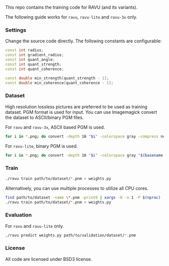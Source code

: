
This repo contains the training code for RAVU (and its variants).

The following guide works for `ravu`, `ravu-lite` and `ravu-3x` only.

### Settings

Change the source code directly. The following constants are configurable:

```cpp
const int radius;
const int gradient_radius;
const int quant_angle;
const int quant_strength;
const int quant_coherence;

const double min_strength[quant_strength - 1];
const double min_coherence[quant_coherence - 1];
```

### Dataset

High resolution lossless pictures are preferred to be used as training dataset.
PGM format is used for input. You can use Imagemagick convert the dataset to
ASCII/binary PGM files.

For `ravu` and `ravu-3x`, ASCII based PGM is used.

```sh
for i in *.png; do convert -depth 16 "$i" -colorspace gray -compress none "$(basename "$i" .png).pnm"; done
```

For `ravu-lite`, binary PGM is used.

```sh
for i in *.png; do convert -depth 16 "$i" -colorspace gray "$(basename "$i" .png).pnm"; done
```

### Train

```sh
./ravu train path/to/dataset/*.pnm > weights.py
```

Alternatively, you can use multiple processes to utilize all CPU cores.

```sh
find path/to/dataset -name \*.pnm -print0 | xargs -0 -n 1 -P $(nproc) ./ravu process
./ravu train path/to/dataset/*.pnm > weights.py
```

### Evaluation

For `ravu` and `ravu-lite` only.

```sh
./ravu predict weights.py path/to/validation/dataset/*.pnm
```

### License

All code are licensed under BSD3 license.
